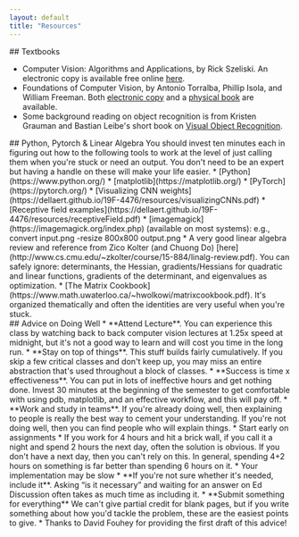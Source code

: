 ```yaml
---
layout: default
title: "Resources"
---
```



<div class="card" markdown=1>
## Textbooks

* Computer Vision: Algorithms and Applications, by Rick Szeliski. An electronic copy is available free online [here](http://szeliski.org/Book/). 
* Foundations of Computer Vision, by Antonio Torralba, Phillip Isola, and William Freeman. Both [electronic copy](https://visionbook.mit.edu/) and a [physical book](https://mitpress.mit.edu/9780262048972/foundations-of-computer-vision/) are available. 
* Some background reading on object recognition is from Kristen Grauman and Bastian Leibe's short book on [Visual Object Recognition](https://www.morganclaypool.com/doi/abs/10.2200/S00332ED1V01Y201103AIM011).
</div>

<div class="card" markdown=1>
## Python, Pytorch & Linear Algebra
You should invest ten minutes each in figuring out how to the following tools to work at the level of just calling them when you're stuck or need an output. You don't need to be an expert but having a handle on these will make your life easier.
* [Python](https://www.python.org/)
	* [matplotlib](https://matplotlib.org/)
* [PyTorch](https://pytorch.org/)
* [Visualizing CNN weights](https://dellaert.github.io/19F-4476/resources/visualizingCNNs.pdf)
* [Receptive field examples](https://dellaert.github.io/19F-4476/resources/receptiveField.pdf)
* [imagemagick](https://imagemagick.org/index.php) (available on most systems): e.g., convert input.png -resize 800x800 output.png
* A very good linear algebra review and reference from Zico Kolter (and Chuong Do) [here](http://www.cs.cmu.edu/~zkolter/course/15-884/linalg-review.pdf). You can safely ignore: determinants, the Hessian, gradients/Hessians for quadratic and linear functions, gradients of the determinant, and eigenvalues as optimization.
* [The Matrix Cookbook](https://www.math.uwaterloo.ca/~hwolkowi/matrixcookbook.pdf). It's organized thematically and often the identities are very useful when you're stuck.
</div>

<div class="card" markdown=1>
## Advice on Doing Well
* **Attend Lecture**. You can experience this class by watching back to back computer vision lectures at 1.25x speed at midnight, but it's not a good way to learn and will cost you time in the long run.
* **Stay on top of things**. This stuff builds fairly cumulatively. If you skip a few critical classes and don't keep up, you may miss an entire abstraction that's used throughout a block of classes.
* **Success is time x effectiveness**. You can put in lots of ineffective hours and get nothing done. Invest 30 minutes at the beginning of the semester to get comfortable with using pdb, matplotlib, and an effective workflow, and this will pay off.
* **Work and study in teams**. If you're already doing well, then explaining to people is really the best way to cement your understanding. If you're not doing well, then you can find people who will explain things.
* Start early on assignments
	* If you work for 4 hours and hit a brick wall, if you call it a night and spend 2 hours the next day, often the solution is obvious. If you don't have a next day, then you can't rely on this. In general, spending 4+2 hours on something is far better than spending 6 hours on it.
	* Your implementation may be slow
* **If you're not sure whether it's needed, include it**. Asking “is it necessary” and waiting for an answer on Ed Discussion often takes as much time as including it.
* **Submit something for everything** We can't give partial credit for blank pages, but if you write something about how you'd tackle the problem, these are the easiest points to give.
* Thanks to David Fouhey for providing the first draft of this advice!
</div>